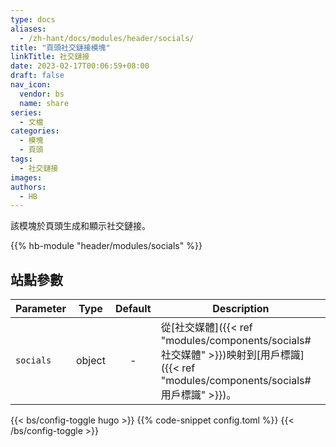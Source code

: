 ```yaml
---
type: docs
aliases:
  - /zh-hant/docs/modules/header/socials/
title: "頁頭社交鏈接模塊"
linkTitle: 社交鏈接
date: 2023-02-17T00:06:59+08:00
draft: false
nav_icon:
  vendor: bs
  name: share
series:
  - 文檔
categories:
  - 模塊
  - 頁頭
tags:
  - 社交鏈接
images:
authors:
  - HB
---
```


該模塊於頁頭生成和顯示社交鏈接。

<!--more-->

{{% hb-module "header/modules/socials" %}}

## 站點參數

| Parameter |  Type  | Default | Description                                     |
| --------- | :----: | :-----: | ----------------------------------------------- |
| `socials` | object |    -    | 從[社交媒體]({{< ref "modules/components/socials#社交媒體" >}})映射到[用戶標識]({{< ref "modules/components/socials#用戶標識" >}})。 |

{{< bs/config-toggle hugo >}}
{{% code-snippet config.toml %}}
{{< /bs/config-toggle >}}
